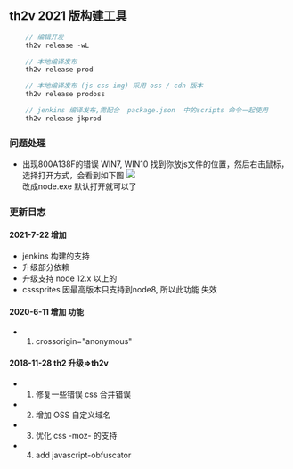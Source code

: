 ## th2v 2021 版构建工具

```js
    // 编辑开发 
    th2v release -wL

    // 本地编译发布 
    th2v release prod

    // 本地编译发布 (js css img) 采用 oss / cdn 版本
    th2v release prodoss 

    // jenkins 编译发布,需配合  package.json  中的scripts 命令一起使用
    th2v release jkprod

```

### 问题处理

- 出现800A138F的错误 WIN7, WIN10
  找到你放js文件的位置，然后右击鼠标， 选择打开方式，会看到如下图 
  ![](https://gitee.com/codeour/res/raw/master/img/20210723091338.jpg)  
  改成node.exe 默认打开就可以了
  
  




### 更新日志

#### 2021-7-22 增加 

- jenkins 构建的支持 
- 升级部分依赖
- 升级支持 node 12.x 以上的
- csssprites 因最高版本只支持到node8, 所以此功能 失效

#### 2020-6-11  增加 功能

- 1. crossorigin="anonymous"

#### 2018-11-28 th2 升级=>th2v

- 1. 修复一些错误 css 合并错误 
- 2. 增加 OSS 自定义域名
- 3. 优化 css -moz- 的支持
- 4. add javascript-obfuscator 
